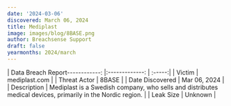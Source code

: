 ```yaml
---
date: '2024-03-06'
discovered: March 06, 2024
title: Mediplast
image: images/blog/8BASE.png
author: Breachsense Support
draft: false
yearmonths: 2024/march
---
```


| Data Breach Report------------:     |:-------------:    | :-----:|
| Victim      | mediplast.com      | 
| Threat Actor      | 8BASE      | 
| Date Discovered      | Mar 06, 2024      | 
| Description      | Mediplast is a Swedish company, who sells and distributes medical devices, primarily in the Nordic region.      | 
| Leak Size      | Unknown      | 

